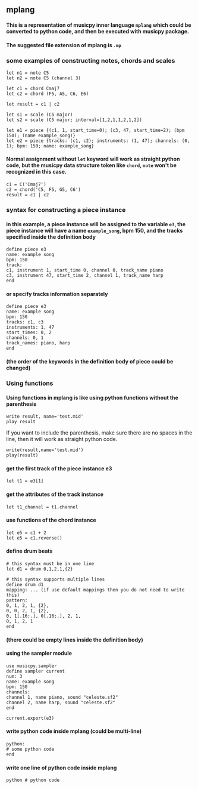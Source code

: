 ## mplang

#### This is a representation of musicpy inner language `mplang` which could be converted to python code, and then be executed with musicpy package.

#### The suggested file extension of mplang is `.mp`

### some examples of constructing notes, chords and scales
```
let n1 = note C5
let n2 = note C5 (channel 3)

let c1 = chord Cmaj7
let c2 = chord (F5, A5, C6, E6)

let result = c1 | c2

let s1 = scale (C5 major)
let s2 = scale (C5 major; interval=[1,2,1,1,2,1,2])

let e1 = piece {(c1, 1, start_time=0); (c3, 47, start_time=2); (bpm 150); (name example_song)}
let e2 = piece {tracks: (c1, c2); instruments: (1, 47); channels: (0, 1); bpm: 150; name: example_song}
```

#### Normal assignment without `let` keyword will work as straight python code, but the musicpy data structure token like `chord`, `note` won't be recognized in this case.
```
c1 = C('Cmaj7')
c2 = chord('C5, F5, G5, C6')
result = c1 | c2
```

### syntax for constructing a piece instance
#### in this example, a piece instance will be assigned to the variable `e3`, the piece instance will have a name `example_song`, bpm 150, and the tracks specified inside the definition body
```
define piece e3
name: example song
bpm: 150
track:
c1, instrument 1, start_time 0, channel 0, track_name piano
c3, instrument 47, start_time 2, channel 1, track_name harp
end
```

#### or specify tracks information separately
```
define piece e3
name: example song
bpm: 150
tracks: c1, c3
instruments: 1, 47
start_times: 0, 2
channels: 0, 1
track_names: piano, harp
end
```

#### (the order of the keywords in the definition body of piece could be changed)

### Using functions

#### Using functions in mplang is like using python functions without the parenthesis
```
write result, name='test.mid'
play result
```

If you want to include the parenthesis, make sure there are no spaces in the line, then it will work as straight python code.

```
write(result,name='test.mid')
play(result)
```

#### get the first track of the piece instance e3
```
let t1 = e3[1]
```

#### get the attributes of the track instance
```
let t1_channel = t1.channel
```

#### use functions of the chord instance
```
let e5 = c1 + 2
let e5 = c1.reverse()
```

#### define drum beats
```
# this syntax must be in one line
let d1 = drum 0,1,2,1,{2}

# this syntax supports multiple lines
define drum d1
mapping: ... (if use default mappings then you do not need to write this)
pattern:
0, 1, 2, 1, {2},
0, 0, 2, 1, {2},
0, 1[.16;.], 0[.16;.], 2, 1,
0, 1, 2, 1
end
```

#### (there could be empty lines inside the definition body)

#### using the sampler module
```
use musicpy.sampler
define sampler current
num: 3
name: example song
bpm: 150
channels:
channel 1, name piano, sound "celeste.sf2"
channel 2, name harp, sound "celeste.sf2"
end

current.export(e3)
```

#### write python code inside mplang (could be multi-line)
```
python:
# some python code
end
```

#### write one line of python code inside mplang
```
python # python code
```
